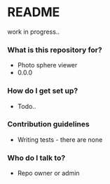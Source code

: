 # README #

work in progress..

### What is this repository for? ###

* Photo sphere viewer
* 0.0.0

### How do I get set up? ###

* Todo..

### Contribution guidelines ###

* Writing tests - there are none

### Who do I talk to? ###

* Repo owner or admin
